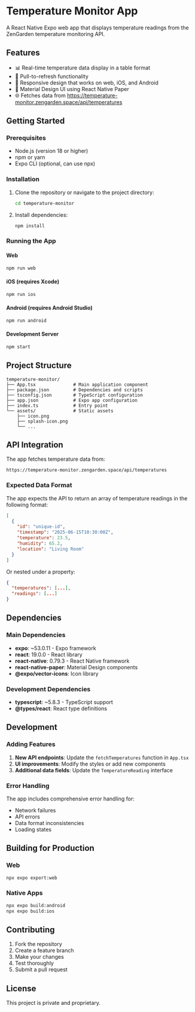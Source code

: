 # Temperature Monitor App

A React Native Expo web app that displays temperature readings from the ZenGarden temperature monitoring API.

## Features

- 📊 Real-time temperature data display in a table format
- 🔄 Pull-to-refresh functionality
- 📱 Responsive design that works on web, iOS, and Android
- 🎨 Material Design UI using React Native Paper
- 🌐 Fetches data from https://temperature-monitor.zengarden.space/api/temperatures

## Getting Started

### Prerequisites

- Node.js (version 18 or higher)
- npm or yarn
- Expo CLI (optional, can use npx)

### Installation

1. Clone the repository or navigate to the project directory:
   ```bash
   cd temperature-monitor
   ```

2. Install dependencies:
   ```bash
   npm install
   ```

### Running the App

#### Web
```bash
npm run web
```

#### iOS (requires Xcode)
```bash
npm run ios
```

#### Android (requires Android Studio)
```bash
npm run android
```

#### Development Server
```bash
npm start
```

## Project Structure

```
temperature-monitor/
├── App.tsx              # Main application component
├── package.json         # Dependencies and scripts
├── tsconfig.json        # TypeScript configuration
├── app.json             # Expo app configuration
├── index.ts             # Entry point
└── assets/              # Static assets
    ├── icon.png
    ├── splash-icon.png
    └── ...
```

## API Integration

The app fetches temperature data from:
```
https://temperature-monitor.zengarden.space/api/temperatures
```

### Expected Data Format

The app expects the API to return an array of temperature readings in the following format:

```json
[
  {
    "id": "unique-id",
    "timestamp": "2025-06-15T10:30:00Z",
    "temperature": 23.5,
    "humidity": 65.2,
    "location": "Living Room"
  }
]
```

Or nested under a property:
```json
{
  "temperatures": [...],
  "readings": [...]
}
```

## Dependencies

### Main Dependencies
- **expo**: ~53.0.11 - Expo framework
- **react**: 19.0.0 - React library
- **react-native**: 0.79.3 - React Native framework
- **react-native-paper**: Material Design components
- **@expo/vector-icons**: Icon library

### Development Dependencies
- **typescript**: ~5.8.3 - TypeScript support
- **@types/react**: React type definitions

## Development

### Adding Features

1. **New API endpoints**: Update the `fetchTemperatures` function in `App.tsx`
2. **UI improvements**: Modify the styles or add new components
3. **Additional data fields**: Update the `TemperatureReading` interface

### Error Handling

The app includes comprehensive error handling for:
- Network failures
- API errors
- Data format inconsistencies
- Loading states

## Building for Production

### Web
```bash
npx expo export:web
```

### Native Apps
```bash
npx expo build:android
npx expo build:ios
```

## Contributing

1. Fork the repository
2. Create a feature branch
3. Make your changes
4. Test thoroughly
5. Submit a pull request

## License

This project is private and proprietary.
